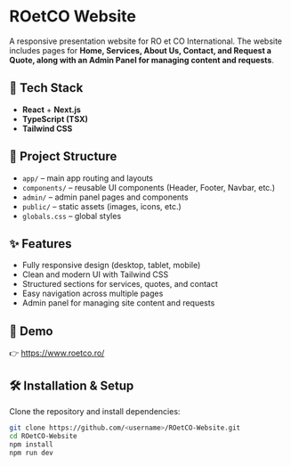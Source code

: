 
# ROetCO Website 

A responsive presentation website for RO et CO International.
The website includes pages for **Home, Services, About Us, Contact, and Request a Quote, along with an Admin Panel for managing content and requests**.


## 🚀 Tech Stack
- **React** + **Next.js**
- **TypeScript (TSX)**
- **Tailwind CSS**

## 📂 Project Structure
- `app/` – main app routing and layouts  
- `components/` – reusable UI components (Header, Footer, Navbar, etc.)  
- `admin/` – admin panel pages and components
- `public/` – static assets (images, icons, etc.)  
- `globals.css` – global styles  

## ✨ Features
- Fully responsive design (desktop, tablet, mobile)  
- Clean and modern UI with Tailwind CSS  
- Structured sections for services, quotes, and contact  
- Easy navigation across multiple pages  
- Admin panel for managing site content and requests

## 📸 Demo
👉 https://www.roetco.ro/

## 🛠️ Installation & Setup
Clone the repository and install dependencies:

```bash
git clone https://github.com/<username>/ROetCO-Website.git
cd ROetCO-Website
npm install
npm run dev


